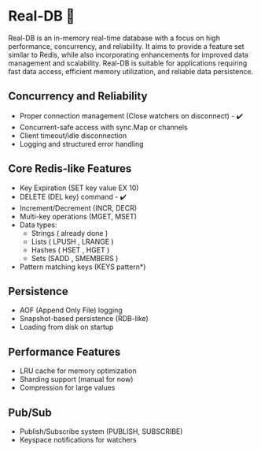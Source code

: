 # Real-DB 🧱
Real-DB is an in-memory real-time database with a focus on high performance, concurrency, and reliability. It aims to provide a feature set similar to Redis, while also incorporating enhancements for improved data management and scalability. Real-DB is suitable for applications requiring fast data access, efficient memory utilization, and reliable data persistence.

## Concurrency and Reliability 
- Proper connection management (Close watchers on disconnect) - ✔️ 
- Concurrent-safe access with sync.Map or channels 
- Client timeout/idle disconnection 
- Logging and structured error handling 

## Core Redis-like Features
- Key Expiration (SET key value EX 10)
- DELETE (DEL key) command - ✔️ 
- Increment/Decrement (INCR, DECR)
- Multi-key operations (MGET, MSET)
- Data types:
    - Strings ( already done )  
    - Lists ( LPUSH , LRANGE )
    - Hashes ( HSET , HGET )
    - Sets (SADD , SMEMBERS ) 
- Pattern matching keys (KEYS pattern*) 

## Persistence 
- AOF (Append Only File) logging
- Snapshot-based persistence (RDB-like)
- Loading from disk on startup  

## Performance Features
- LRU cache for memory optimization
- Sharding support (manual for now)
- Compression for large values 

## Pub/Sub
- Publish/Subscribe system (PUBLISH, SUBSCRIBE)
- Keyspace notifications for watchers


